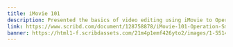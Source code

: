 ```yaml
---
title: iMovie 101
description: Presented the basics of video editing using iMovie to Operation Smile mission trainees.
link: https://www.scribd.com/document/128758878/iMovie-101-Operation-Smile-Mission-Training-Workshop
banner: https://html1-f.scribdassets.com/21m4p1emf426yto2/images/1-5514bd044c.jpg
---
```

